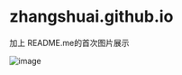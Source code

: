 # zhangshuai.github.io

加上 README.me的首次图片展示


![image](https://github.com/zhangshuai841/zhangshuai841.github.io/blob/main/README.md/images/1.png)
